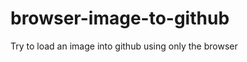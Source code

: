 browser-image-to-github
=======================

Try to load an image into github using only the browser
